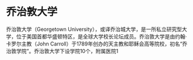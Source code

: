 # 乔治敦大学

乔治敦大学（Georgetown University），或译乔治城大学，是一所私立研究型大学，位于美国首都华盛顿特区，是全球大学校长论坛成员。乔治敦大学是由约翰·卡罗尔主教（John Carroll）于1789年创办的天主教和耶稣会高等院校，初名“乔治敦学院”。乔治敦大学下设学院10个，附属医院1
